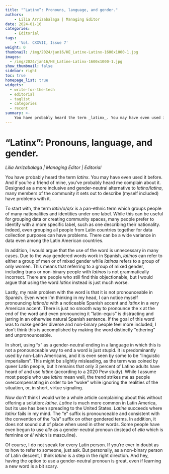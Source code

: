 ```yaml
---
title: "“Latinx”: Pronouns, language, and gender."
authors: 
    - Lilia Arrizabalaga | Managing Editor 
date: 2024-01-16
categories:
    - Editorial
tags:
    - 'Vol. CXXVII, Issue 7'
weight: 0
thumbnail: /img/2024/jan16/HE_Latine-Latinx-1600x1000-1.jpg
images:
  - /img/2024/jan16/HE_Latine-Latinx-1600x1000-1.jpg
show_thumbnail: false
sidebar: right
toc: true
homepage_list: true
widgets:
  - write-for-the-tech
  - editorial
  - taglist
  - categories
  - recent
summary: >-
    You have probably heard the term _latinx_. You may have even used it before. And if you’re a friend of mine, you’ve probably heard me complain about it. Designed as a more inclusive and gender-neutral alternative to _latino/latina_, many members of the community it sets out to describe (myself included) have problems with it.
---
```



# “Latinx”: Pronouns, language, and gender.

_Lilia Arrizabalaga | Managing Editor | Editorial_

 

You have probably heard the term _latinx_. You may have even used it before. And if you’re a friend of mine, you’ve probably heard me complain about it. Designed as a more inclusive and gender-neutral alternative to _latino/latina_, many members of the community it sets out to describe (myself included) have problems with it.

 

To start with, the term _latin/o/a/x_ is a pan-ethnic term which groups people of many nationalities and identities under one label. While this can be useful for grouping data or creating community spaces, many people prefer to identify with a more specific label, such as one describing their nationality. Indeed, even grouping all people from Latin countries together for data collection purposes can have problems. There can be a wide variance in data even among the Latin American countries.

 

In addition, I would argue that the use of the word is unnecessary in many cases. Due to the way gendered words work in Spanish, _latinos_ can refer to either a group of men or of mixed gender while _latinas_ refers to a group of only women. This means that referring to a group of mixed gender, including trans or non-binary people with _latinos_ is not grammatically incorrect. There are people who still find this objectionable, but I would argue that using the word _latinx_ instead is just much worse.

 

Lastly, my main problem with the word is that it is not pronounceable in Spanish. Even when I’m thinking in my head, I can notice myself pronouncing _latino/a_ with a noticeable Spanish accent and _latinx_ in a very American accent. There is just no smooth way to pronounce the x at the end of the word and even pronouncing it “latin-equis” is distracting and jarring in an otherwise natural Spanish sentence. If the goal of this word was to make gender diverse and non-binary people feel more included, I don’t think this is accomplished by making the word distinctly “othering” and unpronounceable.

 

In short, using “x” as a gender-neutral ending in a language in which this is not a pronounceable way to end a word is just stupid. It is predominantly used by non-Latin Americans, and it is even seen by some to be “linguistic imperialism”. This might be slightly misleading, as the term was coined by queer Latin people, but it remains that only 3 percent of Latino adults have heard of and use _latinx_ (according to a 2020 Pew study). While I assume most people who use _latinx_ mean well, the trend strikes me as people overcompensating in order to be “woke” while ignoring the realities of the situation, or, in short, virtue signaling.

 

Now don’t think I would write a whole article complaining about this without offering a solution: _latine_. _Latine_ is much more common in Latin America, but its use has been spreading to the United States. _Latine_ succeeds where _latinx_ fails in my mind. The “e” suffix is pronounceable and consistent with the convention of the “o/a” suffix on other gendered terms. In addition, it does not sound out of place when used in other words. Some people have even begun to use _elle_ as a gender-neutral pronoun (instead of _ella_ which is feminine or _él_ which is masculine).

 

Of course, I do not speak for every Latin person. If you’re ever in doubt as to how to refer to someone, just ask. But personally, as a non-binary person of Latin descent, I think _latine_ is a step in the right direction. And hey, having the option to use a gender-neutral pronoun is great, even if learning a new word is a bit scary.
